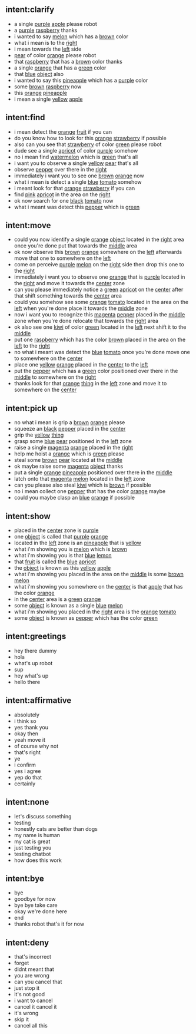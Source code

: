 ## intent:clarify
- a single [purple](object_color) [apple](object_name) please robot
- a [purple](object_color) [raspberry](object_name) thanks
- i wanted to say [melon](object_name) which has a [brown](object_color) color
- what i mean is to the [right](placement)
- i mean towards the [left](placement) side
- [pear](object_name) of color [orange](object_color) please robot
- that [raspberry](object_name) that has a [brown](object_color) color thanks
- a single [orange](object_name) that has a [green](object_color) color
- that [blue](object_color) [object](undefined_object) also
- i wanted to say this [pineapple](object_name) which has a [purple](object_color) color
- some [brown](object_color) [raspberry](object_name) now
- this [orange](object_color) [pineapple](object_name)
- i mean a single [yellow](object_color) [apple](object_name)

## intent:find
- i mean detect the [orange](object_color) [fruit](undefined_object) if you can
- do you know how to look for this [orange](object_color) [strawberry](object_name) if possible
- also can you see that [strawberry](object_name) of color [green](object_color) please robot
- dude see a single [apricot](object_name) of color [purple](object_color) somehow
- no i mean find [watermelon](object_name) which is [green](object_color) that's all
- i want you to observe a single [yellow](object_color) [pear](object_name) that's all
- observe [pepper](object_name) over there in the [right](placement)
- immediately i want you to see one [brown](object_color) [orange](object_name) now
- what i mean is detect a single [blue](object_color) [tomato](object_name) somehow
- i meant look for that [orange](object_color) [strawberry](object_name) if you can
- find [pink](object_color) [apricot](object_name) in the area on the [right](placement)
- ok now search for one [black](object_color) [tomato](object_name) now
- what i meant was detect this [pepper](object_name) which is [green](object_color)

## intent:move
- could you now identify a single [orange](object_color) [object](undefined_object) located in the [right](placement) area once you're done put that towards the [middle](placement) area
- ok now observe this [brown](object_color) [orange](object_name) somewhere on the [left](placement) afterwards move that one to somewhere on the [left](placement)
- come on perceive [purple](object_color) [melon](object_name) on the [right](placement) side then drop this one to the [right](placement)
- immediately i want you to observe one [orange](object_name) that is [purple](object_color) located in the [right](placement) and move it towards the [center](placement) zone
- can you please immediately notice a [green](object_color) [apricot](object_name) on the [center](placement) after that shift something towards the [center](placement) area
- could you somehow see some [orange](object_color) [tomato](object_name) located in the area on the [left](placement) when you're done place it towards the [middle](placement) zone
- now i want you to recognize this [magenta](object_color) [pepper](object_name) placed in the [middle](placement) zone when you're done relocate that towards the [right](placement) area
- ok also see one [kiwi](object_name) of color [green](object_color) located in the [left](placement) next shift it to the [middle](placement)
- put one [raspberry](object_name) which has the color [brown](object_color) placed in the area on the [left](placement) to the [right](placement)
- no what i meant was detect the [blue](object_color) [tomato](object_name) once you're done move one to somewhere on the [center](placement)
- place one [yellow](object_color) [orange](object_name) placed in the [center](placement) to the [left](placement)
- put the [pepper](object_name) which has a [green](object_color) color positioned over there in the [middle](placement) to somewhere on the [right](placement)
- thanks look for that [orange](object_color) [thing](undefined_object) in the [left](placement) zone and move it to somewhere on the [center](placement)

## intent:pick up
- no what i mean is grip a [brown](object_color) [orange](object_name) please
- squeeze an [black](object_color) [pepper](object_name) placed in the [center](placement)
- grip the [yellow](object_color) [thing](undefined_object)
- grasp some [blue](object_color) [pear](object_name) positioned in the [left](placement) zone
- raise a single [magenta](object_color) [orange](object_name) placed in the [right](placement)
- help me hoist a [orange](object_name) which is [green](object_color) please
- steal some [brown](object_color) [pear](object_name) located at the [middle](placement)
- ok maybe raise some [magenta](object_color) [object](undefined_object) thanks
- put a single [orange](object_color) [pineapple](object_name) positioned over there in the [middle](placement)
- latch onto that [magenta](object_color) [melon](object_name) located in the [left](placement) zone
- can you please also steal [kiwi](object_name) which is [brown](object_color) if possible
- no i mean collect one [pepper](object_name) that has the color [orange](object_color) maybe
- could you maybe clasp an [blue](object_color) [orange](object_name) if possible

## intent:show
- placed in the [center](placement) zone is [purple](object_color)
- one [object](undefined_object) is called that [purple](object_color) [orange](object_name)
- located in the [left](placement) zone is an [pineapple](object_name) that is [yellow](object_color)
- what i'm showing you is [melon](object_name) which is [brown](object_color)
- what i'm showing you is that [blue](object_color) [lemon](object_name)
- that [fruit](undefined_object) is called the [blue](object_color) [apricot](object_name)
- the [object](undefined_object) is known as this [yellow](object_color) [apple](object_name)
- what i'm showing you placed in the area on the [middle](placement) is some [brown](object_color) [melon](object_name)
- what i'm showing you somewhere on the [center](placement) is that [apple](object_name) that has the color [orange](object_color)
- in the [center](placement) area is a [green](object_color) [orange](object_name)
- some [object](undefined_object) is known as a single [blue](object_color) [melon](object_name)
- what i'm showing you placed in the [right](placement) area is the [orange](object_color) [tomato](object_name)
- some [object](undefined_object) is known as [pepper](object_name) which has the color [green](object_color)

## intent:greetings
- hey there dummy
- hola
- what's up robot
- sup
- hey what's up
- hello there

## intent:affirmative
- absolutely
- i think so
- yes thank you
- okay then
- yeah move it
- of course why not
- that's right
- ye
- i confirm
- yes i agree
- yep do that
- certainly

## intent:none
- let's discuss something
- testing
- honestly cats are better than dogs
- my name is human
- my cat is great
- just testing you
- testing chatbot
- how does this work

## intent:bye
- bye
- goodbye for now
- bye bye take care
- okay we're done here
- end
- thanks robot that's it for now

## intent:deny
- that's incorrect
- forget
- didnt meant that
- you are wrong
- can you cancel that
- just stop it
- it's not good
- i want to cancel
- cancel it cancel it
- it's wrong
- skip it
- cancel all this
